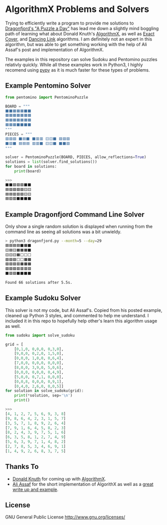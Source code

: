 # AlgorithmX Problems and Solvers

Trying to efficiently write a program to provide me solutions to [Dragonfjord's
"A Puzzle a Day"](https://www.dragonfjord.com/product/a-puzzle-a-day/) has lead
me down a slightly mind boggling path of learning what about Donald Knuth's
[AlgorithmX](https://en.wikipedia.org/wiki/Knuth%27s_Algorithm_X), as well as
[Exact Cover](https://en.wikipedia.org/wiki/Exact_cover), and
[Dancing Link](https://en.wikipedia.org/wiki/Dancing_Links)
algorithms. I am definitely not an expert in this algorithm, but was able to get
something working with the help of Ali Assaf's post and implementation of AlgorithmX.

The examples in this repository can solve Sudoku and Pentomino puzzles relativly
quickly. While all these examples work in Python3, I highly recomend using
[pypy](https://www.pypy.org/download.html) as it is much faster for these types
of problems.

## Example Pentomino Solver
```python
from pentomino import PentominoPuzzle

BOARD = """
⬛⬛🟫🟫🟫⬛⬛
🟫🟫🟫🟫🟫🟫🟫
🟫🟫🟫🟫🟫🟫🟫
🟫🟫🟫⬛⬛⬛⬛
"""
PIECES = """
🟪🟪🟪 ⬛🟦⬛ ⬛🟥🟥 🟨🟨⬛ 🟩🟩🟩
⬛🟪⬛ 🟦🟦🟦 🟥🟥⬛ 🟨🟨⬛ ⬛⬛🟩
"""

solver = PentominoPuzzle(BOARD, PIECES, allow_reflections=True)
solutions = list(solver.find_solutions())
for board in solutions:
    print(board)

>>>
⬛⬛🟪🟩🟩⬛⬛
🟦🟪🟪🟪🟩🟨🟨
🟦🟦🟥🟥🟩🟨🟨
🟦🟥🟥⬛⬛⬛⬛
```

## Example Dragonfjord Command Line Solver
Only show a single random solution is displayed when running from the command line
as seeing all solutions was a bit unwieldy.
```bash
> python3 dragonfjord.py --month=5 --day=29
🟦🟦🟦🟦⬛🟧⬛
🟨🟦🟨🟧🟧🟧⬛
🟨🟨🟨🟧⬜⬜⬜
🟩🟩🟩⬜⬜🟫🟫
🟩🟪🟪🟥🟫🟫🟫
🟩🟪🟪🟥🟥🟥🟥
⬛🟪🟪⬛⬛⬛⬛

Found 66 solutions after 5.5s.
```

## Example Sudoku Solver
This solver is not my code, but Ali Assaf's. Copied from his posted example,
cleaned up Python 3 styles, and commented to help me understand. I included
it in this repo to hopefully help other's learn this algorithm usage as well.

```python
from sudoku import solve_sudoku

grid = [
    [0,1,0, 0,0,0, 0,3,0],
    [9,0,0, 0,2,0, 1,5,0],
    [0,0,0, 1,0,0, 0,6,4],
    [7,0,0, 0,0,0, 0,0,0],
    [8,0,0, 3,9,0, 5,0,6],
    [0,0,0, 0,0,0, 0,4,9],
    [5,0,0, 0,7,1, 0,0,0],
    [0,0,8, 0,0,0, 0,9,1],
    [0,4,0, 2,6,0, 0,0,5]]
for solution in solve_sudoku(grid):
    print(*solution, sep='\n')
    print()

>>>
[4, 1, 2, 7, 5, 6, 9, 3, 8]
[9, 8, 6, 4, 2, 3, 1, 5, 7]
[3, 5, 7, 1, 8, 9, 2, 6, 4]
[7, 9, 1, 6, 4, 5, 8, 2, 3]
[8, 2, 4, 3, 9, 7, 5, 1, 6]
[6, 3, 5, 8, 1, 2, 7, 4, 9]
[5, 6, 3, 9, 7, 1, 4, 8, 2]
[2, 7, 8, 5, 3, 4, 6, 9, 1]
[1, 4, 9, 2, 6, 8, 3, 7, 5]
```


## Thanks To
* [Donald Knuth](https://en.wikipedia.org/wiki/Donald_Knuth) for coming up with
  [AlgorithmX](https://en.wikipedia.org/wiki/Knuth%27s_Algorithm_X).
* [Ali Assaf](https://www.cs.mcgill.ca/~aassaf9/index.html) for the short implementation
  of AlgorithX as well as a [great write up and example](https://www.cs.mcgill.ca/~aassaf9/python/algorithm_x.html).

## License
GNU General Public License <http://www.gnu.org/licenses/>
